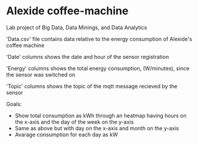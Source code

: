 # Alexide coffee-machine
Lab project of Big Data, Data Minings, and Data Analytics

'Data.csv' file contains data relative to the energy consumption of Alexide's coffee machine

'Date' columns shows the date and hour of the sensor registration

'Energy' columns shows the total energy consumption, (W/minutes), since the sensor was switched on

'Topic' columns shows the topic of the mqtt message recieved by the sensor

Goals:

* Show total consumption as kWh through an heatmap having hours on the x-axis and the day of the week on the y-axis
* Same as above but with day on the x-axis and month on the y-axis
* Avarage consumption for each day as kW



